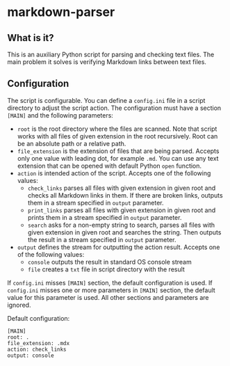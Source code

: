 # markdown-parser

## What is it? 

This is an auxiliary Python script for parsing and checking text files. The main problem it solves is verifying Markdown links between text files. 

## Configuration

The script is configurable. You can define a `config.ini` file in a script directory to adjust the script action. The configuration must have a section `[MAIN]` and the following parameters:
* `root` is the root directory where the files are scanned. Note that script works with all files of given extension in the root recursively. Root can be an absolute path or a relative path. 
* `file_extension` is the extension of files that are being parsed. Accepts only one value with leading dot, for example `.md`. You can use any text extension that can be opened with default Python `open` function.
* `action` is intended action of the script. Accepts one of the following values: 
  * `check_links` parses all files with given extension in given root and checks all Markdown links in them. If there are broken links, outputs them in a stream specified in `output` parameter.
  * `print_links` parses all files with given extension in given root and prints them in a stream specified in `output` parameter.
  * `search` asks for a non-empty string to search, parses all files with given extension in given root and searches the string. Then outputs the result in a stream specified in `output` parameter.
* `output` defines the stream for outputting the action result. Accepts one of the following values:
  * `console` outputs the result in standard OS console stream
  * `file` creates a `txt` file in script directory with the result 

If `config.ini` misses `[MAIN]` section, the default configuration is used.
If `config.ini` misses one or more parameters in `[MAIN]` section, the default value for this parameter is used.
All other sections and parameters are ignored.

Default configuration:
```commandline
[MAIN]
root: .
file_extension: .mdx
action: check_links
output: console
```